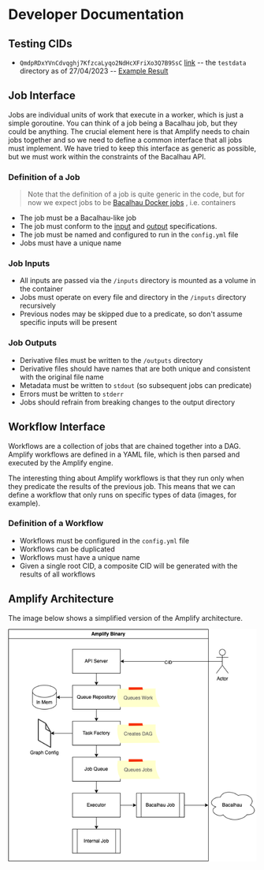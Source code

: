 # Developer Documentation

## Testing CIDs

* `QmdpRDxYVnCdvqghj7KfzcaLyqo2NdHcXFriXo3Q7B9SsC` [link](https://gateway.pinata.cloud/ipfs/QmdpRDxYVnCdvqghj7KfzcaLyqo2NdHcXFriXo3Q7B9SsC/) -- the `testdata` directory as of 27/04/2023 -- [Example Result](http://amplify.bacalhau.org/#/queue/193bff74-81b6-4075-a99d-daff216e240b/show)

## Job Interface

Jobs are individual units of work that execute in a worker, which is just a 
simple goroutine. You can think of a job being a Bacalhau job, but they could be
anything. The crucial element here is that Amplify needs to chain jobs together
and so we need to define a common interface that all jobs must implement. We
have tried to keep this interface as generic as possible, but we must work
within the constraints of the Bacalhau API.

### Definition of a Job

> Note that the definition of a job is quite generic in the code, but for now
> we expect jobs to be 
> [Bacalhau Docker jobs](https://docs.bacalhau.org/getting-started/docker-workload-onboarding)
> , i.e. containers

* The job must be a Bacalhau-like job
* The job must conform to the [input](#job-inputs) and [output](#job-outputs)
  specifications.
* The job must be named and configured to run in the `config.yml` file
* Jobs must have a unique name

### Job Inputs

* All inputs are passed via the `/inputs` directory is mounted as a volume in
  the container
* Jobs must operate on every file and directory in the `/inputs` directory
  recursively
* Previous nodes may be skipped due to a predicate, so don't assume specific inputs will be present

### Job Outputs

* Derivative files must be written to the `/outputs` directory
* Derivative files should have names that are both unique and consistent with 
  the original file name
* Metadata must be written to `stdout` (so subsequent jobs can predicate)
* Errors must be written to `stderr`
* Jobs should refrain from breaking changes to the output directory

## Workflow Interface

Workflows are a collection of jobs that are chained together into a DAG. Amplify
workflows are defined in a YAML file, which is then parsed and executed by the
Amplify engine.

The interesting thing about Amplify workflows is that they run only when they
predicate the results of the previous job. This means that we can define a
workflow that only runs on specific types of data (images, for example).

### Definition of a Workflow

* Workflows must be configured in the `config.yml` file
* Workflows can be duplicated
* Workflows must have a unique name
* Given a single root CID, a composite CID will be generated with the results of
  all workflows

## Amplify Architecture

The image below shows a simplified version of the Amplify architecture.

![Amplify Architecture](./images/amplify_architecture.png)
